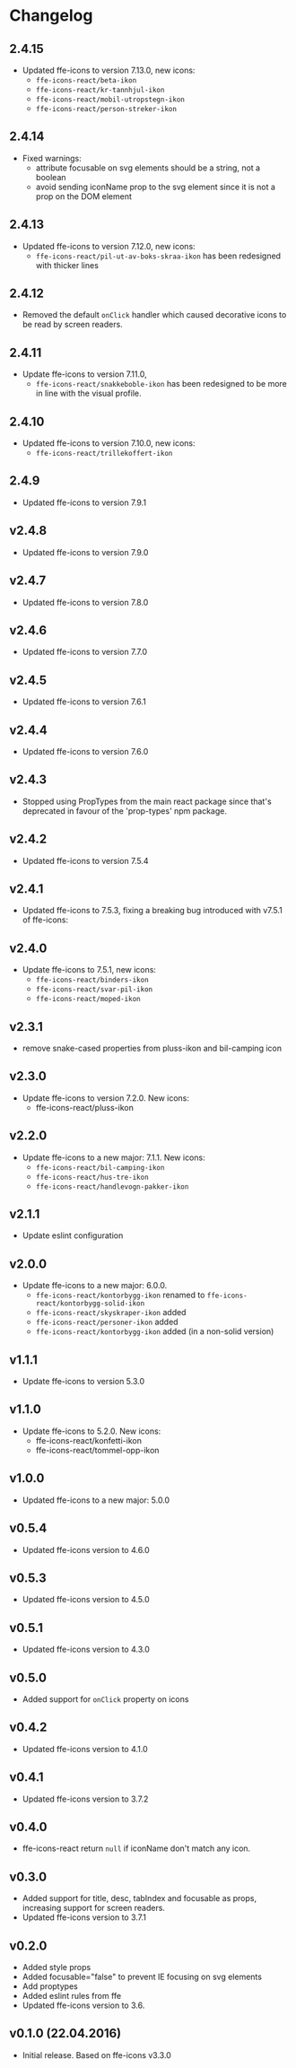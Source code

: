 # Changelog

## 2.4.15

* Updated ffe-icons to version 7.13.0, new icons:
  * `ffe-icons-react/beta-ikon`
  * `ffe-icons-react/kr-tannhjul-ikon`
  * `ffe-icons-react/mobil-utropstegn-ikon`
  * `ffe-icons-react/person-streker-ikon`

## 2.4.14

* Fixed warnings:
  * attribute focusable on svg elements should be a string, not a boolean
  * avoid sending iconName prop to the svg element since it is not a prop on the DOM element

## 2.4.13

* Updated ffe-icons to version 7.12.0, new icons:
  * `ffe-icons-react/pil-ut-av-boks-skraa-ikon` has been redesigned with thicker lines

## 2.4.12
* Removed the default `onClick` handler which caused decorative icons to be read by screen readers.

## 2.4.11

* Update ffe-icons to version 7.11.0,
  * `ffe-icons-react/snakkeboble-ikon` has been redesigned to be more in line with the visual profile.

## 2.4.10

* Updated ffe-icons to version 7.10.0, new icons:
  * `ffe-icons-react/trillekoffert-ikon`

## 2.4.9

* Updated ffe-icons to version 7.9.1

## v2.4.8

* Updated ffe-icons to version 7.9.0

## v2.4.7

* Updated ffe-icons to version 7.8.0

## v2.4.6

* Updated ffe-icons to version 7.7.0

## v2.4.5

* Updated ffe-icons to version 7.6.1

## v2.4.4

* Updated ffe-icons to version 7.6.0

## v2.4.3

* Stopped using PropTypes from the main react package since that's deprecated in favour of the 'prop-types' npm package.

## v2.4.2

* Updated ffe-icons to version 7.5.4

## v2.4.1

* Updated ffe-icons to 7.5.3, fixing a breaking bug introduced with v7.5.1 of ffe-icons:

## v2.4.0

* Update ffe-icons to 7.5.1, new icons:
  * `ffe-icons-react/binders-ikon`
  * `ffe-icons-react/svar-pil-ikon`
  * `ffe-icons-react/moped-ikon`

## v2.3.1

* remove snake-cased properties from pluss-ikon and bil-camping icon

## v2.3.0

* Update ffe-icons to version 7.2.0. New icons:
  * ffe-icons-react/pluss-ikon

## v2.2.0

* Update ffe-icons to a new major: 7.1.1. New icons:
  * `ffe-icons-react/bil-camping-ikon`
  * `ffe-icons-react/hus-tre-ikon`
  * `ffe-icons-react/handlevogn-pakker-ikon`

## v2.1.1

* Update eslint configuration

## v2.0.0

* Update ffe-icons to a new major: 6.0.0.
  * `ffe-icons-react/kontorbygg-ikon` renamed to `ffe-icons-react/kontorbygg-solid-ikon`
  * `ffe-icons-react/skyskraper-ikon` added
  * `ffe-icons-react/personer-ikon` added
  * `ffe-icons-react/kontorbygg-ikon` added (in a non-solid version)

## v1.1.1

* Update ffe-icons to version 5.3.0

## v1.1.0

* Update ffe-icons to 5.2.0. New icons:
  * ffe-icons-react/konfetti-ikon
  * ffe-icons-react/tommel-opp-ikon

## v1.0.0

* Updated ffe-icons to a new major: 5.0.0

## v0.5.4

* Updated ffe-icons version to 4.6.0

## v0.5.3

* Updated ffe-icons version to 4.5.0

## v0.5.1

* Updated ffe-icons version to 4.3.0

## v0.5.0

* Added support for `onClick` property on icons

## v0.4.2

* Updated ffe-icons version to 4.1.0

## v0.4.1

* Updated ffe-icons version to 3.7.2

## v0.4.0

* ffe-icons-react return `null` if iconName don't match any icon.

## v0.3.0

* Added support for title, desc, tabIndex and focusable as props, increasing support for screen readers.
* Updated ffe-icons version to 3.7.1

## v0.2.0

* Added style props
* Added focusable="false" to prevent IE focusing on svg elements
* Add proptypes
* Added eslint rules from ffe
* Updated ffe-icons version to 3.6.

## v0.1.0 (22.04.2016)

* Initial release. Based on ffe-icons v3.3.0
